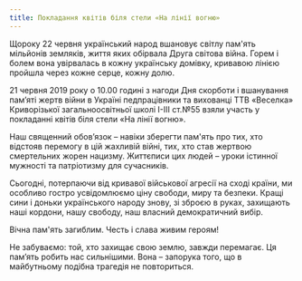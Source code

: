 ```yaml
---
title: Покладання квітів біля стели «На лінії вогню»
---
```


Щороку 22 червня український народ вшановує світлу пам'ять мільйонів земляків, життя яких обірвала Друга світова війна. Горем і болем вона увірвалась в кожну українську домівку, кривавою лінією пройшла через кожне серце, кожну долю.

21 червня 2019 року о 10.00 годині з нагоди Дня скорботи і вшанування пам’яті жертв війни в Україні педпрацівники та вихованці ТТВ «Веселка» Криворізької загальноосвітньої школі І-ІІІ ст.№55 взяли участь у покладанні квітів біля стели «На лінії вогню».

Наш священний обов’язок – навіки зберегти пам'ять про тих, хто відстояв перемогу в цій жахливій війні, тих, хто став жертвою смертельних жорен нацизму. Життєписи цих людей – уроки істинної мужності та патріотизму для сучасників.

Сьогодні, потерпаючи від кривавої військової агресії на сході країни, ми особливо гостро усвідомлюємо ціну свободи, миру та безпеки. Кращі сини і доньки українського народу знову, зі зброєю в руках, захищають наші кордони, нашу свободу, наш власний демократичний вибір.

Вічна пам'ять загиблим. Честь і слава живим героям!

Не забуваємо: той, хто захищає свою землю, завжди перемагає. Ця пам’ять робить нас сильнішими. Вона – запорука того, що в майбутньому подібна трагедія не повториться.

<slideshow />
